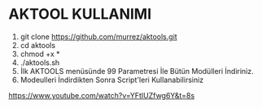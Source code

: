 # AKTOOL KULLANIMI

1. git clone https://github.com/murrez/aktools.git
2. cd aktools
3. chmod +x *
4. ./aktools.sh
5. İlk AKTOOLS menüsünde 99 Parametresi İle Bütün Modülleri İndiriniz.
6. Modeulleri İndirdikten Sonra Script'leri Kullanabilirsiniz

https://www.youtube.com/watch?v=YFtIUZfwg6Y&t=8s
